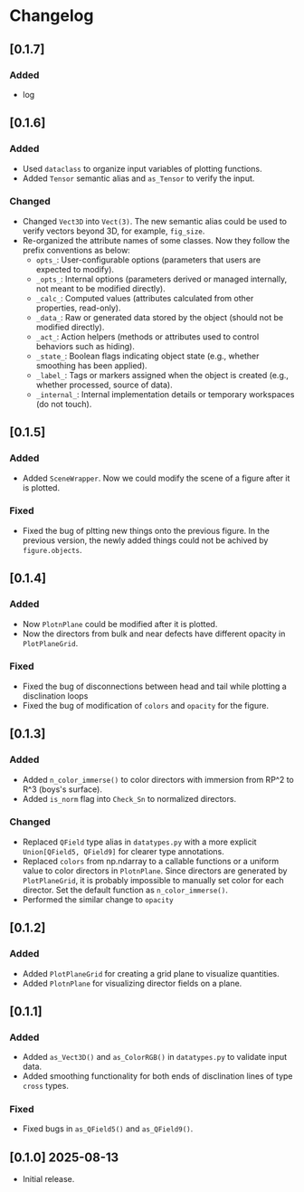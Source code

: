 # Changelog

## [0.1.7]
### Added
 - log

## [0.1.6]
### Added
 - Used ```dataclass``` to organize input variables of plotting functions.
 - Added ```Tensor``` semantic alias and ```as_Tensor``` to verify the input.
### Changed
 - Changed ```Vect3D``` into ```Vect(3)```. The new semantic alias could be used to verify vectors beyond 3D, for example, ```fig_size```.   
 - Re-organized the attribute names of some classes. Now they follow the prefix conventions as below:  
   - `opts_`:      User-configurable options (parameters that users are expected to modify).
   - `_opts_`:     Internal options (parameters derived or managed internally, not meant to be modified directly).
   - `_calc_`:     Computed values (attributes calculated from other properties, read-only).
   - `_data_`:     Raw or generated data stored by the object (should not be modified directly).
   - `_act_`:      Action helpers (methods or attributes used to control behaviors such as hiding).
   - `_state_`:    Boolean flags indicating object state (e.g., whether smoothing has been applied).
   - `_label_`:    Tags or markers assigned when the object is created (e.g., whether processed, source of data).
   - `_internal_`: Internal implementation details or temporary workspaces (do not touch).

## [0.1.5]
### Added
 - Added ```SceneWrapper```. Now we could modify the scene of a figure after it is plotted.
 ### Fixed
 - Fixed the bug of pltting new things onto the previous figure. In the previous version, the newly added things could not be achived by ```figure.objects```.

## [0.1.4]
### Added
 - Now ```PlotnPlane``` could be modified after it is plotted.
 - Now the directors from bulk and near defects have different opacity in ```PlotPlaneGrid```.
### Fixed
 - Fixed the bug of disconnections between head and tail while plotting a disclination loops
 - Fixed the bug of modification of ```colors``` and ```opacity``` for the figure.

## [0.1.3]
### Added
 - Added ```n_color_immerse()``` to color directors with immersion from RP^2 to R^3 (boys's surface).
 - Added ```is_norm``` flag into ```Check_Sn``` to normalized directors.
### Changed
 - Replaced ```QField``` type alias in ```datatypes.py``` with a more explicit ```Union[QField5, QField9]``` for clearer type annotations.
 - Replaced ```colors``` from np.ndarray to a callable functions or a uniform value to color directors in ```PlotnPlane```. Since directors are generated by ```PlotPlaneGrid```, it is probably impossible to manually set color for each director. Set the default function as ```n_color_immerse()```.
  - Performed the similar change to ```opacity```

## [0.1.2]
### Added
 - Added ```PlotPlaneGrid``` for creating a grid plane to visualize quantities.
 - Added ```PlotnPlane``` for visualizing director fields on a plane.

## [0.1.1]
### Added
 - Added ```as_Vect3D()``` and ```as_ColorRGB()``` in ```datatypes.py``` to validate input data.
 - Added smoothing functionality for both ends of disclination lines of type ```cross``` types.
 ### Fixed
- Fixed bugs in `as_QField5()` and `as_QField9()`.

## [0.1.0] 2025-08-13
 - Initial release.
